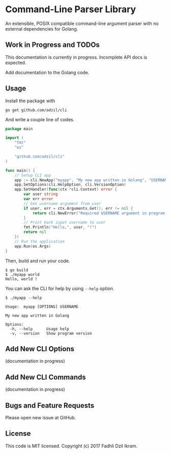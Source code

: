 Command-Line Parser Library
============================

An extensible, POSIX compatible command-line argument parser with no external
dependencies for Golang.

## Work in Progress and TODOs

This documentation is currently in progress. Incomplete API docs is expected.

Add documentation to the Golang code.

## Usage

Install the package with

```
go get github.com/adzil/cli
```

And write a couple line of codes.

```go
package main

import (
	"fmt"
	"os"

	"github.com/adzil/cli"
)

func main() {
	// Setup CLI app
	app := cli.NewApp("myapp", "My new app written in Golang", "USERNAME", "0.1.0")
	app.SetOptions(cli.HelpOption, cli.VersionOption)
	app.SetHandler(func(ctx *cli.Context) error {
		var user string
		var err error
		// Get username argument from user
		if user, err = ctx.Arguments.Get(); err != nil {
			return cli.NewError("Required USERNAME argument in program.")
		}
		// Print back input username to user
		fmt.Println("Hello,", user, "!")
		return nil
	})
	// Run the application
	app.Run(os.Args)
}
```

Then, build and run your code.

```
$ go build
$ ./myapp world
Hello, world !
```

You can ask the CLI for help by using `--help` option.

```
$ ./myapp --help

Usage:  myapp [OPTIONS] USERNAME

My new app written in Golang

Options:
  -h, --help      Usage help
  -v, --version   Show program version
```

## Add New CLI Options

(documentation in progress)

## Add New CLI Commands

(documentation in progress)

## Bugs and Feature Requests

Please open new issue at GitHub.

## License

This code is MIT licensed. Copyright (c) 2017 Fadhli Dzil Ikram.
